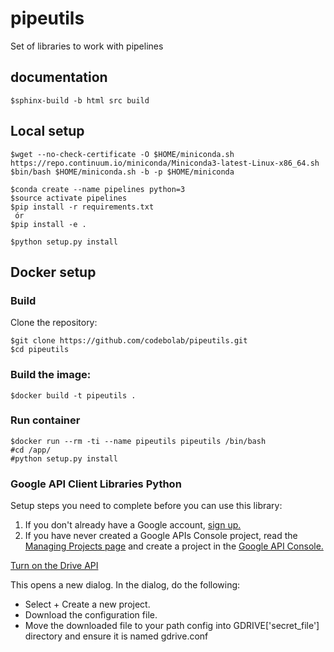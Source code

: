 # pipeutils

Set of libraries to work with pipelines

## documentation 

```
$sphinx-build -b html src build

```

## Local setup

```
$wget --no-check-certificate -O $HOME/miniconda.sh https://repo.continuum.io/miniconda/Miniconda3-latest-Linux-x86_64.sh 
$bin/bash $HOME/miniconda.sh -b -p $HOME/miniconda
```

```
$conda create --name pipelines python=3
$source activate pipelines
$pip install -r requirements.txt
 ór
$pip install -e .
```

```
$python setup.py install

```

## Docker setup

### Build

Clone the repository:

```
$git clone https://github.com/codebolab/pipeutils.git
$cd pipeutils
```

### Build the image:

```
$docker build -t pipeutils .
```

### Run container


```
$docker run --rm -ti --name pipeutils pipeutils /bin/bash
#cd /app/
#python setup.py install 
```


### Google API Client Libraries Python

Setup steps you need to complete before you can use this library:

1. If you don't already have a Google account, [sign up.](https://www.google.com/accounts)
2. If you have never created a Google APIs Console project, read the [Managing Projects page](https://developers.google.com/console/help/managing-projects) and create a project in the [Google API Console.](https://console.developers.google.com/)

[Turn on the Drive API](https://developers.google.com/drive/api/v3/quickstart/python)

This opens a new dialog. In the dialog, do the following:
* Select + Create a new project.
* Download the configuration file.
* Move the downloaded file to your path config into GDRIVE['secret_file'] directory and ensure it is named gdrive.conf
